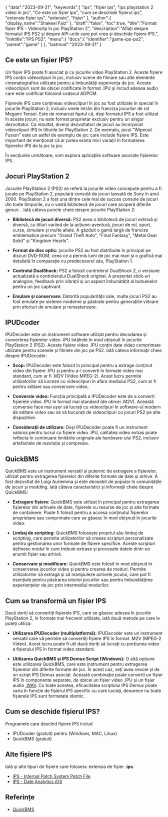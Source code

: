{
"data":"2023-09-21",
   "keywords":[
"ips",
"fișier ips",
"ips playstation 2 video în joc",
"Ce este un fișier ips",
"cum se deschide fișierul ips",
"extensie fișier ips",
"extensie",
"fişier"
],
   "author":{
"display_name":"Shakeel Faiz"
},
"draft":"false",
"toc":true,
"title":"Format fișier IPS - Videoclip în joc PlayStation 2",
   "description":"Aflați despre formatul IPS PS2 și despre API-urile care pot crea și deschide fișiere IPS.",
   "linktitle":"IPS PS2",
   "menu":{
      "docs":{
         "identifier":"game-ips-ps2",
         "parent":"game"
}
},
"lastmod":"2023-09-21"
}

## Ce este un fișier IPS?

Un fișier IPS poate fi asociat și cu jocurile video PlayStation 2. Aceste fișiere IPS conțin videoclipuri în joc, inclusiv scene de filmare sau alte elemente cinematografice utilizate pentru a îmbunătăți experiența de joc. Aceste videoclipuri sunt de obicei codificate în format .IPU și includ adesea audio care este codificat folosind codecul ADPCM.

Fișierele IPS care conțineau videoclipuri în joc au fost utilizate în special în jocurile PlayStation 2, inclusiv unele intrări din franciza jocurilor de rol Megami Tensei. Este de remarcat faptul că, deși formatul IPS a fost utilizat în aceste jocuri, nu este format proprietar exclusiv pentru un singur dezvoltator. Ca rezultat, diverși dezvoltatori de jocuri au încorporat videoclipuri IPS în titlurile lor PlayStation 2. De exemplu, jocul "Wipeout Fusion" este un astfel de exemplu de joc care include fișiere IPS. Este important de menționat că ar putea exista mici variații în formatarea fișierelor IPS de la joc la joc.

În secțiunile următoare, vom explora aplicațiile software asociate fișierelor IPS.

## Jocuri PlayStation 2

Jocurile PlayStation 2 (PS2) se referă la jocurile video concepute pentru a fi jucate pe PlayStation 2, populară consolă de jocuri lansată de Sony în anul 2000. PlayStation 2 a fost una dintre cele mai de succes console de jocuri din toate timpurile, cu o vastă bibliotecă de jocuri care acoperă diferite genuri. . Iată câteva puncte cheie despre jocurile PlayStation 2:

- **Bibliotecă de jocuri diversă:** PS2 avea o bibliotecă de jocuri extinsă și diversă, cu titluri variind de la acțiune-aventură, jocuri de rol, sport, curse, simulare și multe altele. A găzduit o gamă largă de francize emblematice precum "Grand Theft Auto", "Final Fantasy", "Metal Gear Solid" și "Kingdom Hearts".

- **Format de disc optic:** jocurile PS2 au fost distribuite în principal pe discuri DVD-ROM, ceea ce a permis lumi de joc mai mari și o grafică mai detaliată în comparație cu predecesorul său, PlayStation 1.

- **Controlul DualShock:** PS2 a folosit controlerul DualShock 2, o versiune actualizată a controlerului DualShock original. A prezentat stick-uri analogice, feedback prin vibrații și un aspect îmbunătățit al butoanelor pentru un joc captivant.

- **Emulare și conservare:** Datorită popularității sale, multe jocuri PS2 au fost emulate pe sisteme moderne și păstrate pentru generațiile viitoare prin eforturi de emulare și remasterizare.

## IPUDcoder

IPUDecoder este un instrument software utilizat pentru decodarea și convertirea fișierelor video .IPU întâlnite în mod obișnuit în jocurile PlayStation 2 (PS2). Aceste fișiere video .IPU conțin date video comprimate utilizate pentru scenele și filmele din joc pe PS2. Iată câteva informații cheie despre IPUDecoder:

- **Scop:** IPUDecoder este folosit în principal pentru a extrage conținut video din fișiere .IPU și pentru a-l converti în formate video mai standard, cum ar fi .M2V (Video MPEG-2). Acest lucru permite utilizatorilor să lucreze cu videoclipuri în afara mediului PS2, cum ar fi pentru editare sau conservare video.

- **Conversie video:** Funcția principală a IPUDecoder este de a converti fișierele video .IPU în format mai standard (de obicei .M2V). Această conversie face mai ușor să lucrați cu videoclipuri în software-ul modern de editare video sau să vă bucurați de videoclipuri cu jocuri PS2 pe alte dispozitive.

- **Considerații de utilizare:** Deși IPUDecoder poate fi un instrument valoros pentru lucrul cu fișiere video .IPU, calitatea video extras poate reflecta în continuare limitările originale ale hardware-ului PS2, inclusiv artefactele de rezoluție și compresie.

## QuickBMS

QuickBMS este un instrument versatil și puternic de extragere a fișierelor, utilizat pentru extragerea fișierelor din diferite formate de date și arhive. A fost dezvoltat de Luigi Auriemma și este deosebit de popular în comunitățile de jocuri și modding. Iată câteva caracteristici și informații cheie despre QuickBMS:

- **Extragere fișiere:** QuickBMS este utilizat în principal pentru extragerea fișierelor din arhivele de date, fișierele cu resurse de joc și alte formate de containere. Poate fi folosit pentru a accesa conținutul fișierelor proprietare sau comprimate care se găsesc în mod obișnuit în jocurile video.

- **Limbaj de scripting:** QuickBMS folosește propriul său limbaj de scripting, care permite utilizatorilor să creeze scripturi personalizate pentru gestionarea unor formate de fișiere specifice. Aceste scripturi definesc modul în care trebuie extrase și procesate datele dintr-un anumit fișier sau arhivă.

- **Conservare și modificare:** QuickBMS este folosit în mod obișnuit în conservarea jocurilor video și pentru crearea de moduri. Permite utilizatorilor să extragă și să manipuleze activele jocului, care pot fi esențiale pentru păstrarea istoriei jocurilor sau pentru îmbunătățirea experiențelor de joc prin intermediul modurilor.

## Cum se transformă un fișier IPS

Dacă doriți să convertiți fișierele IPS, care se găsesc adesea în jocurile PlayStation 2, în formate mai frecvent utilizate, iată două metode pe care le puteți utiliza:

- **Utilizarea IPUDecoder (multiplatformă):** IPUDecoder este un instrument versatil care vă permite să convertiți fișiere IPS în format .M2V (MPEG-2 Video). Acest lucru poate fi util dacă doriți să lucrați cu porțiunea video a fișierului IPS în format video standard.

- **Utilizarea QuickBMS și IPS Demux Script (Windows):** O altă opțiune este utilizarea QuickBMS, care este instrument pentru extragerea fișierelor din diferite formate de joc. În acest caz, veți avea nevoie și de un script IPS Demux asociat. Această combinație poate converti un fișier IPS în componente separate, de obicei un fișier video .IPU și un fișier audio [.WAV](/ro/audio/wav/). Cu toate acestea, eficacitatea scriptului IPS Demux poate varia în funcție de fișierul IPS specific cu care lucrați, deoarece nu toate fișierele IPS sunt formatate identic.

## Cum se deschide fișierul IPS?

Programele care deschid fișiere IPS includ

- IPUDcoder (gratuit) pentru (Windows, MAC, Linux)
- QuickBMS (gratuit)

## Alte fișiere IPS

Iată și alte tipuri de fișiere care folosesc extensia de fișier **.ips**.

- [IPS - Internal Patch System Patch File](/ro/game/ips/)
- [IPS - Date Analytics iOS](/ro/misc/ips/)

## Referințe
* [QuickBMS](http://aluigi.altervista.org/quickbms.htm)

